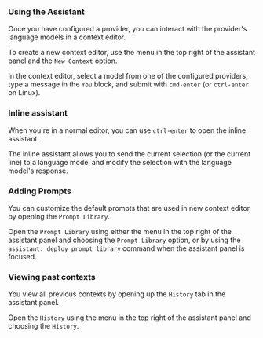 ### Using the Assistant

Once you have configured a provider, you can interact with the provider's language models in a context editor.

To create a new context editor, use the menu in the top right of the assistant panel and the `New Context` option.

In the context editor, select a model from one of the configured providers, type a message in the `You` block, and submit with `cmd-enter` (or `ctrl-enter` on Linux).

### Inline assistant

When you're in a normal editor, you can use `ctrl-enter` to open the inline assistant.

The inline assistant allows you to send the current selection (or the current line) to a language model and modify the selection with the language model's response.

### Adding Prompts

You can customize the default prompts that are used in new context editor, by opening the `Prompt Library`.

Open the `Prompt Library` using either the menu in the top right of the assistant panel and choosing the `Prompt Library` option, or by using the `assistant: deploy prompt library` command when the assistant panel is focused.

### Viewing past contexts

You view all previous contexts by opening up the `History` tab in the assistant panel.

Open the `History` using the menu in the top right of the assistant panel and choosing the `History`.
